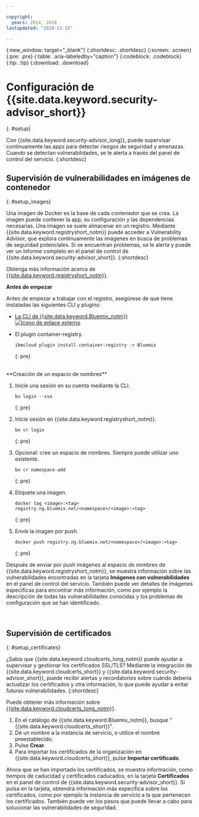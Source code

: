 ```yaml
---

copyright:
  years: 2014, 2018
lastupdated: "2018-11-15"

---
```


{:new_window: target="_blank"}
{:shortdesc: .shortdesc}
{:screen: .screen}
{:pre: .pre}
{:table: .aria-labeledby="caption"}
{:codeblock: .codeblock}
{:tip: .tip}
{:download: .download}

# Configuración de {{site.data.keyword.security-advisor_short}}
{: #setup}

Con {{site.data.keyword.security-advisor_long}}, puede supervisar continuamente las apps para detectar riesgos de seguridad y amenazas. Cuando se detectan vulnerabilidades, se le alerta a través del panel de control del servicio.
{:shortdesc}

## Supervisión de vulnerabilidades en imágenes de contenedor
{: #setup_images}

Una imagen de Docker es la base de cada contenedor que se crea. La imagen puede contener la app, su configuración y las dependencias necesarias. Una imagen se suele almacenar en un registro. Mediante {{site.data.keyword.registryshort_notm}} puede acceder a Vulnerability Advisor, que explora continuamente las imágenes en busca de problemas de seguridad potenciales. Si se encuentran problemas, se le alerta y puede ver un informe completo en el panel de control de {{site.data.keyword.security-advisor_short}}.
{:shortdesc}

Obtenga más información acerca de [{{site.data.keyword.registryshort_notm}}](/docs/services/Registry/index.html#index).


**Antes de empezar**

Antes de empezar a trabajar con el registro, asegúrese de que tiene instaladas las siguientes CLI y plugins:
- [La CLI de {{site.data.keyword.Bluemix_notm}} ![Icono de enlace externo](../../icons/launch-glyph.svg "Icono de enlace externo")](http://clis.ng.bluemix.net/ui/home.html)
- El plugin container-registry.

    ```
    ibmcloud plugin install container-registry -r Bluemix
    ```
    {: pre}

</br>
**Creación de un espacio de nombres**

1. Inicie una sesión en su cuenta mediante la CLI.

   ```
   bx login --sso
   ```
   {: pre}

2. Inicie sesión en {{site.data.keyword.registryshort_notm}}.

   ```
   bx cr login
   ```
   {: pre}

3. Opcional: cree un espacio de nombres. Siempre puede utilizar uno existente.

   ```
   bx cr namespace-add
   ```
   {: pre}

3. Etiquete una imagen.

   ```
   docker tag <image>:<tag> registry.ng.bluemix.net/<namespace>/<image>:<tag>
   ```
   {: pre}

5. Envíe la imagen por push.

   ```
   docker push registry.ng.bluemix.net/<namespace>/<image>:<tag>
   ```
   {: pre}


Después de enviar por push imágenes al espacio de nombres de {{site.data.keyword.registryshort_notm}}, se muestra información sobre las vulnerabilidades encontradas en la tarjeta **Imágenes con vulnerabilidades** en el panel de control del servicio. También puede ver detalles de imágenes específicas para encontrar más información, como por ejemplo la descripción de todas las vulnerabilidades conocidas y los problemas de configuración que se han identificado.

</br>

## Supervisión de certificados
{: #setup_certificates}

¿Sabía que {{site.data.keyword.cloudcerts_long_notm}} puede ayudar a supervisar y gestionar los certificados SSL/TLS? Mediante la integración de {{site.data.keyword.cloudcerts_short}} y {{site.data.keyword.security-advisor_short}}, puede recibir alertas y recordatorios sobre cuándo debería actualizar los certificados y otra información, lo que puede ayudar a evitar futuras vulnerabilidades.
{:shortdesc}

Puede obtener más información sobre [{{site.data.keyword.cloudcerts_long_notm}}](/docs/services/certificate-manager/index.html#gettingstarted).

1. En el catálogo de {{site.data.keyword.Bluemix_notm}}, busque "{{site.data.keyword.cloudcerts_short}}".
2. Dé un nombre a la instancia de servicio, o utilice el nombre preestablecido.
3. Pulse **Crear**.
4. Para importar los certificados de la organización en {{site.data.keyword.cloudcerts_short}}, pulse **Importar certificado**.

Ahora que se han importado los certificados, se muestra información, como tiempos de caducidad y certificados caducados, en la tarjeta **Certificados** en el panel de control de {{site.data.keyword.security-advisor_short}}. Si pulsa en la tarjeta, obtendrá información más específica sobre los certificados, como por ejemplo la instancia de servicio a la que pertenecen los certificados. También puede ver los pasos que puede llevar a cabo para solucionar las vulnerabilidades de seguridad.
